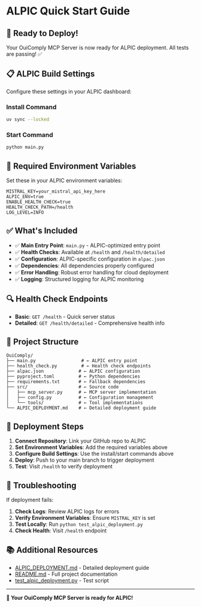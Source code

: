 # ALPIC Quick Start Guide

## 🚀 Ready to Deploy!

Your OuiComply MCP Server is now ready for ALPIC deployment. All tests are passing! ✅

## 📋 ALPIC Build Settings

Configure these settings in your ALPIC dashboard:

### Install Command
```bash
uv sync --locked
```

### Start Command
```bash
python main.py
```

## 🔑 Required Environment Variables

Set these in your ALPIC environment variables:

```env
MISTRAL_KEY=your_mistral_api_key_here
ALPIC_ENV=true
ENABLE_HEALTH_CHECK=true
HEALTH_CHECK_PATH=/health
LOG_LEVEL=INFO
```

## ✅ What's Included

- ✅ **Main Entry Point**: `main.py` - ALPIC-optimized entry point
- ✅ **Health Checks**: Available at `/health` and `/health/detailed`
- ✅ **Configuration**: ALPIC-specific configuration in `alpac.json`
- ✅ **Dependencies**: All dependencies properly configured
- ✅ **Error Handling**: Robust error handling for cloud deployment
- ✅ **Logging**: Structured logging for ALPIC monitoring

## 🔍 Health Check Endpoints

- **Basic**: `GET /health` - Quick server status
- **Detailed**: `GET /health/detailed` - Comprehensive health info

## 📁 Project Structure

```
OuiComply/
├── main.py                 # ← ALPIC entry point
├── health_check.py         # ← Health check endpoints
├── alpac.json             # ← ALPIC configuration
├── pyproject.toml         # ← Python dependencies
├── requirements.txt       # ← Fallback dependencies
├── src/                   # ← Source code
│   ├── mcp_server.py      # ← MCP server implementation
│   ├── config.py          # ← Configuration management
│   └── tools/             # ← Tool implementations
└── ALPIC_DEPLOYMENT.md    # ← Detailed deployment guide
```

## 🚀 Deployment Steps

1. **Connect Repository**: Link your GitHub repo to ALPIC
2. **Set Environment Variables**: Add the required variables above
3. **Configure Build Settings**: Use the install/start commands above
4. **Deploy**: Push to your main branch to trigger deployment
5. **Test**: Visit `/health` to verify deployment

## 🐛 Troubleshooting

If deployment fails:

1. **Check Logs**: Review ALPIC logs for errors
2. **Verify Environment Variables**: Ensure `MISTRAL_KEY` is set
3. **Test Locally**: Run `python test_alpic_deployment.py`
4. **Check Health**: Visit `/health` endpoint

## 📚 Additional Resources

- [ALPIC_DEPLOYMENT.md](ALPIC_DEPLOYMENT.md) - Detailed deployment guide
- [README.md](README.md) - Full project documentation
- [test_alpic_deployment.py](test_alpic_deployment.py) - Test script

---

**🎉 Your OuiComply MCP Server is ready for ALPIC!**

